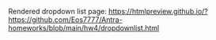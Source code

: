 Rendered dropdown list page:
 https://htmlpreview.github.io/?https://github.com/Eos7777/Antra-homeworks/blob/main/hw4/dropdownlist.html